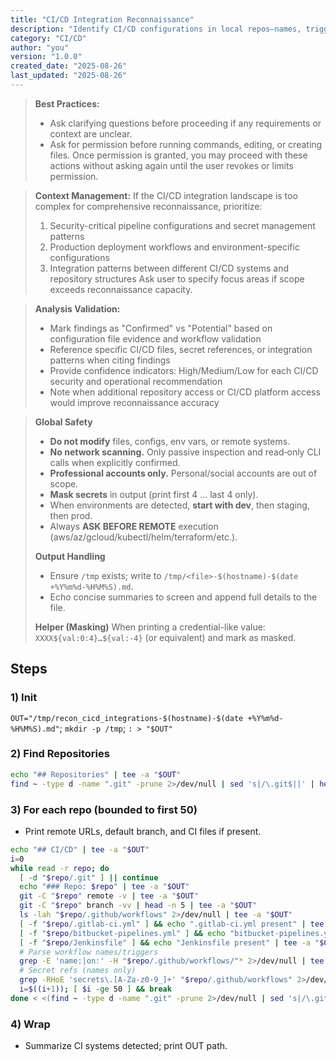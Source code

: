 ```yaml
---
title: "CI/CD Integration Reconnaissance"
description: "Identify CI/CD configurations in local repos—names, triggers, envs, and secret references (names only)"
category: "CI/CD"
author: "you"
version: "1.0.0"
created_date: "2025-08-26"
last_updated: "2025-08-26"
---
```


> **Best Practices:**
> - Ask clarifying questions before proceeding if any requirements or context are unclear.
> - Ask for permission before running commands, editing, or creating files. Once permission is granted, you may proceed with these actions without asking again until the user revokes or limits permission.

> **Context Management:**
> If the CI/CD integration landscape is too complex for comprehensive reconnaissance, prioritize:
> 1. Security-critical pipeline configurations and secret management patterns
> 2. Production deployment workflows and environment-specific configurations
> 3. Integration patterns between different CI/CD systems and repository structures
> Ask user to specify focus areas if scope exceeds reconnaissance capacity.

> **Analysis Validation:**
> - Mark findings as "Confirmed" vs "Potential" based on configuration file evidence and workflow validation
> - Reference specific CI/CD files, secret references, or integration patterns when citing findings
> - Provide confidence indicators: High/Medium/Low for each CI/CD security and operational recommendation
> - Note when additional repository access or CI/CD platform access would improve reconnaissance accuracy


> **Global Safety**
> - **Do not modify** files, configs, env vars, or remote systems.
> - **No network scanning.** Only passive inspection and read‑only CLI calls when explicitly confirmed.
> - **Professional accounts only.** Personal/social accounts are out of scope.
> - **Mask secrets** in output (print first 4 … last 4 only).
> - When environments are detected, **start with dev**, then staging, then prod.
> - Always **ASK BEFORE REMOTE** execution (aws/az/gcloud/kubectl/helm/terraform/etc.).
>
> **Output Handling**
> - Ensure `/tmp` exists; write to `/tmp/<file>-$(hostname)-$(date +%Y%m%d-%H%M%S).md`.
> - Echo concise summaries to screen and append full details to the file.
>
> **Helper (Masking)**
> When printing a credential-like value: `XXXX${val:0:4}…${val:-4}` (or equivalent) and mark as masked.


## Steps

### 1) Init
`OUT="/tmp/recon_cicd_integrations-$(hostname)-$(date +%Y%m%d-%H%M%S).md"`; `mkdir -p /tmp`; `: > "$OUT"`

### 2) Find Repositories
```bash
echo "## Repositories" | tee -a "$OUT"
find ~ -type d -name ".git" -prune 2>/dev/null | sed 's|/\.git$||' | head -n 300 | tee -a "$OUT"
```

### 3) For each repo (bounded to first 50)
- Print remote URLs, default branch, and CI files if present.
```bash
echo "## CI/CD" | tee -a "$OUT"
i=0
while read -r repo; do
  [ -d "$repo/.git" ] || continue
  echo "### Repo: $repo" | tee -a "$OUT"
  git -C "$repo" remote -v | tee -a "$OUT"
  git -C "$repo" branch -vv | head -n 5 | tee -a "$OUT"
  ls -lah "$repo/.github/workflows" 2>/dev/null | tee -a "$OUT"
  [ -f "$repo/.gitlab-ci.yml" ] && echo ".gitlab-ci.yml present" | tee -a "$OUT"
  [ -f "$repo/bitbucket-pipelines.yml" ] && echo "bitbucket-pipelines.yml present" | tee -a "$OUT"
  [ -f "$repo/Jenkinsfile" ] && echo "Jenkinsfile present" | tee -a "$OUT"
  # Parse workflow names/triggers
  grep -E 'name:|on:' -H "$repo/.github/workflows/"* 2>/dev/null | tee -a "$OUT"
  # Secret refs (names only)
  grep -RHoE 'secrets\.[A-Za-z0-9_]+' "$repo/.github/workflows" 2>/dev/null | sort -u | tee -a "$OUT"
  i=$((i+1)); [ $i -ge 50 ] && break
done < <(find ~ -type d -name ".git" -prune 2>/dev/null | sed 's|/\.git$||' | head -n 300)
```

### 4) Wrap
- Summarize CI systems detected; print OUT path.
